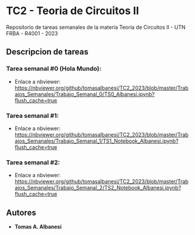 # TC2 - Teoria de Circuitos II
Repositorio de tareas semanales de la materia Teoría de Circuitos II - UTN FRBA - R4001 - 2023

## Descripcion de tareas

### Tarea semanal #0 (Hola Mundo):
- Enlace a nbviewer: https://nbviewer.org/github/tomasalbanesi/TC2_2023/blob/master/Trabajos_Semanales/Trabajo_Semanal_0/TS0_Albanesi.ipynb?flush_cache=true

### Tarea semanal #1:
- Enlace a nbviewer: https://nbviewer.org/github/tomasalbanesi/TC2_2023/blob/master/Trabajos_Semanales/Trabajo_Semanal_1/TS1_Notebook_Albanesi.ipynb?flush_cache=true

### Tarea semanal #2:
- Enlace a nbviewer: https://nbviewer.org/github/tomasalbanesi/TC2_2023/blob/master/Trabajos_Semanales/Trabajo_Semanal_2/TS2_Notebook_Albanesi.ipynb?flush_cache=true

## Autores

  - **Tomas A. Albanesi**


